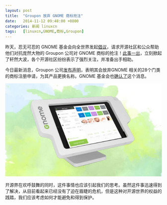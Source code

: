 ```yaml
---
layout: post
title:	"Groupon 放弃 GNOME 商标抢注"
date:	2014-11-12 09:48:00 +0800 
categories:	新闻 linuxcn 
tags:	[linuxcn,GNOME,商标,Groupon]
---
```



昨天，忍无可忍的 GNOME 基金会向全世界发起[倡议](http://www.gnome.org/groupon/)，请求开源社区和公众帮助他们对抗庞然大物的 Groupon 公司对 GNOME 商标的抢注！[此事一出](http://linux.cn/article-4202-1.html)，立刻掀起了轩然大波，各个开源社区纷纷表示了强烈关注，并准备出手相助。


今日最新消息，Groupon 公司[发布声明](https://engineering.groupon.com/2014/misc/gnome-foundation-and-groupon-product-names/#updated)，表明其会放弃GNOME 相关的28个门类的商标注册申请，为其产品更换名称。GNOME 基金会也[确认了](http://www.gnome.org/groupon/)这个消息。


![](/Asserts/Images/album/201411/12/094832hifjcijtllgwvtrr.jpg)


开源界在欢呼鼓舞的同时，这件事情也应该引起我们的思考。虽然这件事迅速得到了解决，从目前看起来已经没有了迫在眉睫的危机，但是这种对开源世界的权益的践踏，我们应该考虑如何才能避免和得到保护。
